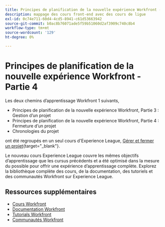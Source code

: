 ```yaml
---
title: Principes de planification de la nouvelle expérience Workfront - Partie 4
description: mappage des cours front-end avec des cours de ligue
exl-id: 0c74e711-60d4-4cd5-8941-c61d53663942
source-git-commit: b0ac8b76071ade5f59b51060d2af3909c740c8b4
workflow-type: tm+mt
source-wordcount: '129'
ht-degree: 0%

---
```


# Principes de planification de la nouvelle expérience Workfront - Partie 4

Les deux chemins d’apprentissage Workfront 1 suivants,

* Principes de planification de la nouvelle expérience Workfront, Partie 3 : Gestion d’un projet
* Principes de planification de la nouvelle expérience Workfront, Partie 4 : Fermeture d’un projet
* Chronologies du projet

ont été regroupés en un seul cours d&#39;Experience League, [Gérer et fermer un projet](https://experienceleague.adobe.com/?recommended=Workfront-U-1-2022.2.planners){target="_blank"}.

Le nouveau cours Experience League couvre les mêmes objectifs d’apprentissage que les cursus précédents et a été optimisé dans la mesure du possible pour offrir une expérience d’apprentissage complète.  Explorez la bibliothèque complète des cours, de la documentation, des tutoriels et des communautés Workfront sur Experience League.

## Ressources supplémentaires

* [Cours Workfront](https://experienceleague.adobe.com/?lang=en&amp;Solution=Workfront#courses)
* [Documentation Workfront](https://experienceleague.adobe.com/docs/workfront.html)
* [Tutorials Workfront](https://experienceleague.adobe.com/docs/workfront-learn/tutorials-workfront/home.html)
* [Communautés Workfront](https://experienceleaguecommunities.adobe.com/t5/workfront/ct-p/workfront)
